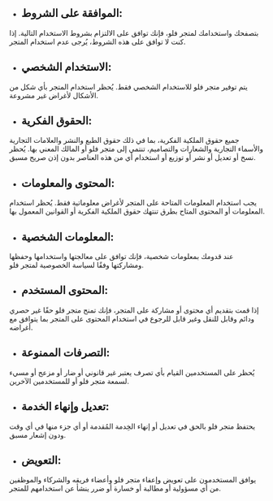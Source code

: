 - ## الموافقة على الشروط:
بتصفحك واستخدامك لمتجر فلو، فإنك توافق على الالتزام بشروط الاستخدام التالية. إذا كنت لا توافق على هذه الشروط، يُرجى عدم استخدام المتجر.

- ## الاستخدام الشخصي:
يتم توفير متجر فلو للاستخدام الشخصي فقط. يُحظر استخدام المتجر بأي شكل من الأشكال لأغراض غير مشروعة.

- ## الحقوق الفكرية:
جميع حقوق الملكية الفكرية، بما في ذلك حقوق الطبع والنشر والعلامات التجارية والأسماء التجارية والشعارات والتصاميم، تنتمي إلى متجر فلو أو المالك المعني بها. يُحظر نسخ أو تعديل أو نشر أو توزيع أو استخدام أي من هذه العناصر بدون إذن صريح مسبق.

- ## المحتوى والمعلومات:
يجب استخدام المعلومات المتاحة على المتجر لأغراض معلوماتية فقط. يُحظر استخدام المعلومات أو المحتوى المتاح بطرق تنتهك حقوق الملكية الفكرية أو القوانين المعمول بها.

- ## المعلومات الشخصية:
عند قدومك بمعلومات شخصية، فإنك توافق على معالجتها واستخدامها وحفظها ومشاركتها وفقًا لسياسة الخصوصية لمتجر فلو.

- ## المحتوى المستخدم:
إذا قمت بتقديم أي محتوى أو مشاركة على المتجر، فإنك تمنح متجر فلو حقًا غير حصري ودائم وقابل للنقل وغير قابل للرجوع في استخدام المحتوى على المتجر بما يتوافق مع أغراضه.

- ## التصرفات الممنوعة:
يُحظر على المستخدمين القيام بأي تصرف يعتبر غير قانوني أو ضار أو مزعج أو مسيء لسمعة متجر فلو أو للمستخدمين الآخرين.

- ## تعديل وإنهاء الخدمة:
يحتفظ متجر فلو بالحق في تعديل أو إنهاء الخِدمة المُقدمة أو أي جزء منها في أي وقت ودون إشعار مسبق.

- ## التعويض:
يوافق المستخدمون على تعويض وإعفاء متجر فلو وأعضاء فريقه والشركاء والموظفين من أي مسؤولية أو مطالبة أو خسارة أو ضرر ينشأ عن استخدامهم للمتجر.
